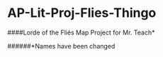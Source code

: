 # AP-Lit-Proj-Flies-Thingo

####Lorde of the Fliés Map Project for Mr. Teach*


######*Names have been changed
